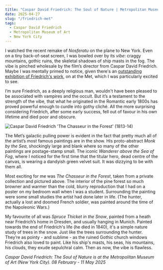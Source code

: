 ```yaml
---
title: "Caspar David Friedrich: The Soul of Nature | Metropolitan Museum of Art"
date: 2025-04-27
slug: "/friedrich-met"
tags:
  - Caspar David Friedrich
  - Metropolitan Museum of Art
  - New York City
---
```


I watched the recent remake of _Nosferatu_ on the plane to New York. Even on a tiny back-of-seat screen, I was bowled over by its _vibe_: craggy mountains, gothic ruins, the skeletal shadows of ship masts in the fog. The vibe is pinched wholesale by the film’s director from Caspar David Friedrich. Maybe I was mentally primed to notice, given there's an [outstanding exhibition of Friedrich's work](https://www.notion.so/2025-04-27-friedrich-met-1e8a2e997bd280f28d7ac76378664b01?pvs=21), on at the Met, which I was particularly excited to see.

I’m sure Friedrich, as a deeply religious man, wouldn't have been pleased to be associated with vampires and the occult. But it’s a testament to the strength of the vibe, that what he originated in the Romantic early 1800s has proved powerful enough to curdle into gothy cliché. All the more surprising considering Friedrich, after some early success, fell out of favour in his own lifetime and died poor and obscure.

![Caspar David Friedrich 'The Chasseur in the Forest' (1813-14)](/friedrich-met-1.jpg)

The Met’s galactic pulling power is evident in the fact that pretty much all of the artist’s most famous paintings are in the show. His proto-abstract _Monk by the Sea_, shockingly large and blank where so many of the other paintings are postage-stamp small. The iconic _Wanderer above the Sea of Fog_, where I noticed for the first time that the titular hero, dead centre of the canvas, is wearing a dandyish green velvet suit. It was dizzying to be with them all.

Most exciting for me was _The Chasseur in the Forest_, taken from a private collection and pictured above. The interior of the pine forest so much browner and warmer than the cold, blurry reproduction that I had on a poster on my bedroom wall when I was a student. Surrounding the painting were some small studies the artist had done later in life. (The hunter, actually a lost and doomed French soldier, was painted around the time of the Napoleonic Wars.)

My favourite of all was _Spruce Thicket in the Snow_, painted from a heath near Friedrich’s home in Dresden, and usually hanging in Munich. Painted towards the end of Friedrich's life (he died in 1840), it's a simple nature study of trees in the snow. Just like the trees surrounding the hunter. They’re as pointy - and sublime - as the ruined Gothic church windows Friedrich also loved to paint. Like his ship's masts, his seas, his mountains, his clouds, they exude sepulchral calm. Then as now, the vibe is flawless.

_Caspar David Friedrich: The Soul of Nature is at the Metropolitan Museum of Art (New York City). 08 February - 11 May 2025_
